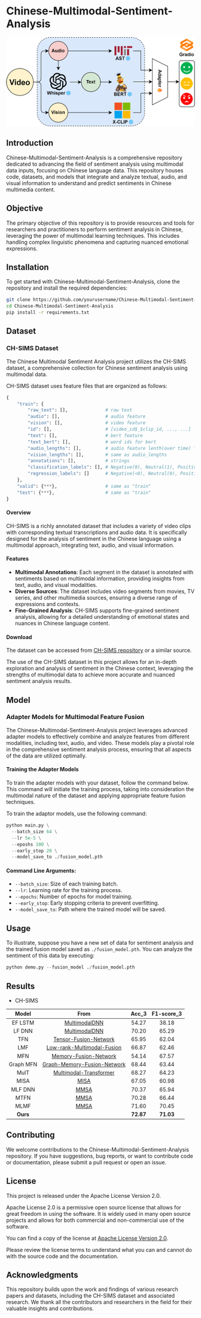 # Chinese-Multimodal-Sentiment-Analysis

![Project Diagram](system.png)

## Introduction

Chinese-Multimodal-Sentiment-Analysis is a comprehensive repository dedicated to advancing the field of sentiment analysis using multimodal data inputs, focusing on Chinese language data. This repository houses code, datasets, and models that integrate and analyze textual, audio, and visual information to understand and predict sentiments in Chinese multimedia content.

## Objective

The primary objective of this repository is to provide resources and tools for researchers and practitioners to perform sentiment analysis in Chinese, leveraging the power of multimodal learning techniques. This includes handling complex linguistic phenomena and capturing nuanced emotional expressions.

## Installation

To get started with Chinese-Multimodal-Sentiment-Analysis, clone the repository and install the required dependencies:

```bash
git clone https://github.com/yourusername/Chinese-Multimodal-Sentiment-Analysis.git
cd Chinese-Multimodal-Sentiment-Analysis
pip install -r requirements.txt
```

## Dataset

### CH-SIMS Dataset

The Chinese Multimodal Sentiment Analysis project utilizes the CH-SIMS dataset, a comprehensive collection for Chinese sentiment analysis using multimodal data.

CH-SIMS dataset uses feature files that are organized as follows:

```python
{
    "train": {
        "raw_text": [],              # raw text
        "audio": [],                 # audio feature
        "vision": [],                # video feature
        "id": [],                    # [video_id$_$clip_id, ..., ...]
        "text": [],                  # bert feature
        "text_bert": [],             # word ids for bert
        "audio_lengths": [],         # audio feature lenth(over time) for every sample
        "vision_lengths": [],        # same as audio_lengths
        "annotations": [],           # strings
        "classification_labels": [], # Negative(0), Neutral(1), Positive(2). Deprecated in v_2.0
        "regression_labels": []      # Negative(<0), Neutral(0), Positive(>0)
    },
    "valid": {***},                  # same as "train"
    "test": {***},                   # same as "train"
}
```

#### Overview

CH-SIMS is a richly annotated dataset that includes a variety of video clips with corresponding textual transcriptions and audio data. It is specifically designed for the analysis of sentiment in the Chinese language using a multimodal approach, integrating text, audio, and visual information.

#### Features

- **Multimodal Annotations**: Each segment in the dataset is annotated with sentiments based on multimodal information, providing insights from text, audio, and visual modalities.
- **Diverse Sources**: The dataset includes video segments from movies, TV series, and other multimedia sources, ensuring a diverse range of expressions and contexts.
- **Fine-Grained Analysis**: CH-SIMS supports fine-grained sentiment analysis, allowing for a detailed understanding of emotional states and nuances in Chinese language content.

#### Download

The dataset can be accessed from [CH-SIMS repository](https://github.com/thuiar/MMSA) or a similar source.

The use of the CH-SIMS dataset in this project allows for an in-depth exploration and analysis of sentiment in the Chinese context, leveraging the strengths of multimodal data to achieve more accurate and nuanced sentiment analysis results.

## Model

### Adapter Models for Multimodal Feature Fusion

The Chinese-Multimodal-Sentiment-Analysis project leverages advanced adapter models to effectively combine and analyze features from different modalities, including text, audio, and video. These models play a pivotal role in the comprehensive sentiment analysis process, ensuring that all aspects of the data are utilized optimally.

#### Training the Adapter Models

To train the adapter models with your dataset, follow the command below. This command will initiate the training process, taking into consideration the multimodal nature of the dataset and applying appropriate feature fusion techniques.

To train the adaptor models, use the following command:
```python
python main.py \
  --batch_size 64 \
  --lr 5e-5 \
  --eposhs 100 \
  --early_stop 20 \
  --model_save_to ./fusion_model.pth 
```
#### Command Line Arguments:
- `--batch_size`: Size of each training batch.
- `--lr`: Learning rate for the training process.
- `--epochs`: Number of epochs for model training.
- `--early_stop`: Early stopping criteria to prevent overfitting.
- `--model_save_to`: Path where the trained model will be saved.

## Usage

To illustrate, suppose you have a new set of data for sentiment analysis and the trained fusion model saved as `./fusion_model.pth`. You can analyze the sentiment of this data by executing:
```python
python demo.py --fusion_model ./fusion_model.pth 
```

## Results

- CH-SIMS

|    Model   |                                          From                                          | Acc_3     | F1-score_3 |
| :--------: | :------------------------------------------------------------------------------------: | :-------: | :--------: |
| EF LSTM    |               [MultimodalDNN](https://github.com/rhoposit/MultimodalDNN)               | 54.27     | 38.18      |
| LF DNN     |               [MultimodalDNN](https://github.com/rhoposit/MultimodalDNN)               | 70.20     | 65.29      |
| TFN        |        [Tensor-Fusion-Network](https://github.com/A2Zadeh/TensorFusionNetwork)         | 65.95     | 62.04      |
| LMF        | [Low-rank-Multimodal-Fusion](https://github.com/Justin1904/Low-rank-Multimodal-Fusion) | 66.87     | 62.46      |
| MFN        |               [Memory-Fusion-Network](https://github.com/pliang279/MFN)                | 54.14     | 67.57      |
| Graph MFN  |    [Graph-Memory-Fusion-Network](https://github.com/A2Zadeh/CMU-MultimodalSDK/)        | 68.44     | 63.44      |
| MulT       |      [Multimodal-Transformer](https://github.com/yaohungt/Multimodal-Transformer)      | 68.27     | 64.23      |
| MISA       |                      [MISA](https://github.com/declare-lab/MISA)                       | 67.05     | 60.98      |
| MLF DNN    |                         [MMSA](https://github.com/thuiar/MMSA)                         | 70.37     | 65.94      |
| MTFN       |                         [MMSA](https://github.com/thuiar/MMSA)                         | 70.28     | 66.44      |
| MLMF       |                         [MMSA](https://github.com/thuiar/MMSA)                         | 71.60     | 70.45      |
| **Ours**   |                                                                                        | **72.87** | **71.03**  |
## Contributing

We welcome contributions to the Chinese-Multimodal-Sentiment-Analysis repository. If you have suggestions, bug reports, or want to contribute code or documentation, please submit a pull request or open an issue.

## License

This project is released under the Apache License Version 2.0.

Apache License 2.0 is a permissive open source license that allows for great freedom in using the software. It is widely used in many open source projects and allows for both commercial and non-commercial use of the software.

You can find a copy of the license at [Apache License Version 2.0](https://www.apache.org/licenses/LICENSE-2.0).

Please review the license terms to understand what you can and cannot do with the source code and the documentation.

## Acknowledgments

This repository builds upon the work and findings of various research papers and datasets, including the CH-SIMS dataset and associated research. We thank all the contributors and researchers in the field for their valuable insights and contributions.

